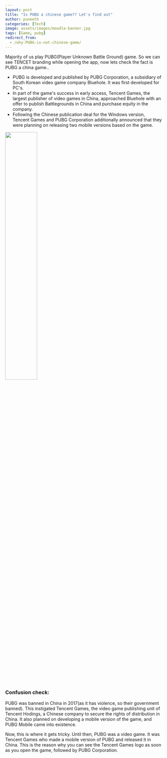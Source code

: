 ```yaml
---
layout: post
title: "Is PUBG a chinese game?? Let's find out"
author: puneeth
categories: [Tech]
image: assets/images/moodle-banner.jpg
tags: [Game, pubg]
redirect_from:
  - /why-PUBG-is-not-chinese-game/
---
```


Majority of us play PUBG(Player Unknown Battle Ground) game. So we can see TENCET branding while opening the app, now lets check the fact is PUBG a china game..

- PUBG is developed and published by PUBG Corporation, a subsidiary of South Korean video game company Bluehole. It was first developed for PC's.
- In part of the game's success in early access, Tencent Games, the largest publisher of video games in China, approached Bluehole with an offer to publish Battlegrounds in China and purchase equity in the company.
- Following the Chinese publication deal for the Windows version, Tencent Games and PUBG Corporation additionally announced that they were planning on releasing two mobile versions based on the game.

<a href="https://devskrate.github.io/assets/images/games/pubg-release-timeline.webp" data-lightbox="image-1" data-title="PUBG Release Timeline"><img width="45%" src="https://devskrate.github.io/assets/images/games/pubg-release-timeline.webp"></a>

### Confusion check:

PUBG was banned in China in 2017(as it has violence, so their government banned). This instigated Tencent Games, the video game publishing unit of Tencent Hodings, a Chinese company to secure the rights of distribution in China. It also planned on developing a mobile version of the game, and PUBG Mobile came into existence.

Now, this is where it gets tricky. Until then, PUBG was a video game. It was Tencent Games who made a mobile version of PUBG and released it in China. This is the reason why you can see the Tencent Games logo as soon as you open the game, followed by PUBG Corporation.
